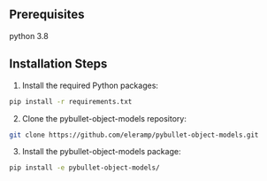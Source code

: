 ## Prerequisites

python 3.8

## Installation Steps

1. Install the required Python packages:
```bash
pip install -r requirements.txt
```

2. Clone the pybullet-object-models repository:
```bash
git clone https://github.com/eleramp/pybullet-object-models.git
```

3. Install the pybullet-object-models package:
```bash
pip install -e pybullet-object-models/
```